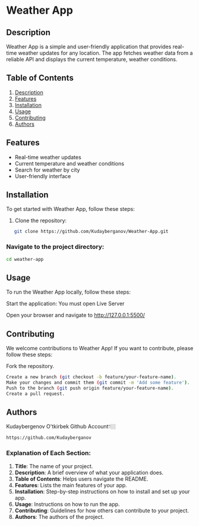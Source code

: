 # Weather App

## Description
Weather App is a simple and user-friendly application that provides real-time weather updates for any location. The app fetches weather data from a reliable API and displays the current temperature, weather conditions.

## Table of Contents
1. [Description](#description)
2. [Features](#features)
3. [Installation](#installation)
4. [Usage](#usage)
5. [Contributing](#contributing)
6. [Authors](#authors)

## Features
- Real-time weather updates
- Current temperature and weather conditions
- Search for weather by city
- User-friendly interface

## Installation
To get started with Weather App, follow these steps:

1. Clone the repository:
```bash
   git clone https://github.com/Kudayberganov/Weather-App.git
```

### Navigate to the project directory:
```bash
cd weather-app
```

## Usage
To run the Weather App locally, follow these steps:

Start the application:
You must open Live Server

Open your browser and navigate to http://127.0.0.1:5500/

## Contributing
We welcome contributions to Weather App! If you want to contribute, please follow these steps:

Fork the repository.
```bash
Create a new branch (git checkout -b feature/your-feature-name).
Make your changes and commit them (git commit -m 'Add some feature').
Push to the branch (git push origin feature/your-feature-name).
Create a pull request.
```

## Authors
Kudaybergenov O'tkirbek
Github Account👇🏼
```bash
https://github.com/Kudayberganov
```

### Explanation of Each Section:

1. **Title**: The name of your project.
2. **Description**: A brief overview of what your application does.
3. **Table of Contents**: Helps users navigate the README.
4. **Features**: Lists the main features of your app.
5. **Installation**: Step-by-step instructions on how to install and set up your app.
6. **Usage**: Instructions on how to run the app.
7. **Contributing**: Guidelines for how others can contribute to your project.
8. **Authors**: The authors of the project.